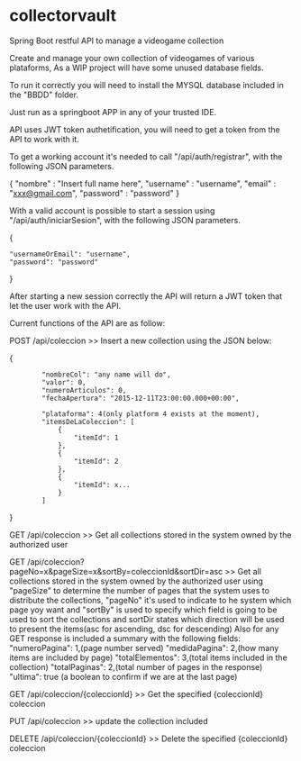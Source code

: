 # collectorvault
Spring Boot restful API to manage a videogame collection

Create and manage your own collection of videogames of various plataforms, As a WIP project will have some unused database fields.

To run it correctly you will need to install the MYSQL database included in the "BBDD" folder.

Just run as a springboot APP in any of your trusted IDE.

API uses JWT token authetification, you will need to get a token from the API to work with it.

To get a working account it's needed to call "/api/auth/registrar", with the following JSON parameters.

{
    "nombre" : "Insert full name here",
    "username" : "username",
    "email" : "xxx@gmail.com",
    "password" : "password"
}

With a valid account is possible to start a session using "/api/auth/iniciarSesion", with the following JSON parameters.

{

    "usernameOrEmail": "username",
    "password": "password"
    
}

After starting a new session correctly the API will return a JWT token that let the user work with the API.

Current functions of the API are as follow:

POST /api/coleccion >> Insert a new collection using the JSON below:

{
            
            "nombreCol": "any name will do",
            "valor": 0,
            "numeroArticulos": 0,
            "fechaApertura": "2015-12-11T23:00:00.000+00:00",
            
            "plataforma": 4(only platform 4 exists at the moment),
            "itemsDeLaColeccion": [
                {
                    "itemId": 1
                },
                {
                    "itemId": 2
                },
                {
                    "itemId": x...
                }
            ]
}

GET /api/coleccion >> Get all collections stored in the system owned by the authorized user

GET /api/coleccion?pageNo=x&pageSize=x&sortBy=coleccionId&sortDir=asc >> Get all collections stored in the system owned by the authorized user using
"pageSize" to determine the number of pages that the system uses to distribute the collections, "pageNo" it's used to indicate to he system which page yoy want and 
"sortBy" is used to specify which field is going to be used to sort the collections and sortDir states which direction will be used to present the items(asc for ascending, dsc for descending)
Also for any GET response is included a summary with the following fields:
    "numeroPagina": 1,(page number served)
    "medidaPagina": 2,(how many items are included by page)
    "totalElementos": 3,(total items included in the collection)
    "totalPaginas": 2,(total number of pages in the response)
    "ultima": true (a boolean to confirm if we are at the last page)


GET /api/coleccion/{coleccionId} >> Get the specified {coleccionId} coleccion

PUT /api/coleccion >> update the collection included 

DELETE /api/coleccion/{coleccionId} >> Delete the specified {coleccionId} coleccion

